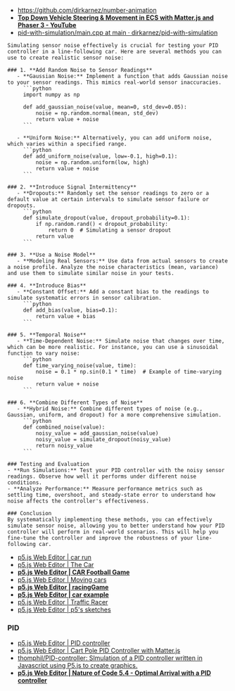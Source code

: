 - https://github.com/dirkarnez/number-animation
- [**Top Down Vehicle Steering & Movement in ECS with Matter.js and Phaser 3 - YouTube**](https://www.youtube.com/watch?v=BiGps58X1h8)
- [pid-with-simulation/main.cpp at main · dirkarnez/pid-with-simulation](https://github.com/dirkarnez/pid-with-simulation/blob/main/main.cpp)

```
Simulating sensor noise effectively is crucial for testing your PID controller in a line-following car. Here are several methods you can use to create realistic sensor noise:

### 1. **Add Random Noise to Sensor Readings**
   - **Gaussian Noise:** Implement a function that adds Gaussian noise to your sensor readings. This mimics real-world sensor inaccuracies.
     ```python
     import numpy as np

     def add_gaussian_noise(value, mean=0, std_dev=0.05):
         noise = np.random.normal(mean, std_dev)
         return value + noise
     ```

   - **Uniform Noise:** Alternatively, you can add uniform noise, which varies within a specified range.
     ```python
     def add_uniform_noise(value, low=-0.1, high=0.1):
         noise = np.random.uniform(low, high)
         return value + noise
     ```

### 2. **Introduce Signal Intermittency**
   - **Dropouts:** Randomly set the sensor readings to zero or a default value at certain intervals to simulate sensor failure or dropouts.
     ```python
     def simulate_dropout(value, dropout_probability=0.1):
         if np.random.rand() < dropout_probability:
             return 0  # Simulating a sensor dropout
         return value
     ```

### 3. **Use a Noise Model**
   - **Modeling Real Sensors:** Use data from actual sensors to create a noise profile. Analyze the noise characteristics (mean, variance) and use them to simulate similar noise in your tests.

### 4. **Introduce Bias**
   - **Constant Offset:** Add a constant bias to the readings to simulate systematic errors in sensor calibration.
     ```python
     def add_bias(value, bias=0.1):
         return value + bias
     ```

### 5. **Temporal Noise**
   - **Time-Dependent Noise:** Simulate noise that changes over time, which can be more realistic. For instance, you can use a sinusoidal function to vary noise:
     ```python
     def time_varying_noise(value, time):
         noise = 0.1 * np.sin(0.1 * time)  # Example of time-varying noise
         return value + noise
     ```

### 6. **Combine Different Types of Noise**
   - **Hybrid Noise:** Combine different types of noise (e.g., Gaussian, uniform, and dropout) for a more comprehensive simulation.
     ```python
     def combined_noise(value):
         noisy_value = add_gaussian_noise(value)
         noisy_value = simulate_dropout(noisy_value)
         return noisy_value
     ```

### Testing and Evaluation
- **Run Simulations:** Test your PID controller with the noisy sensor readings. Observe how well it performs under different noise conditions.
- **Analyze Performance:** Measure performance metrics such as settling time, overshoot, and steady-state error to understand how noise affects the controller's effectiveness.

### Conclusion
By systematically implementing these methods, you can effectively simulate sensor noise, allowing you to better understand how your PID controller will perform in real-world scenarios. This will help you fine-tune the controller and improve the robustness of your line-following car.
```



- [p5.js Web Editor | car run](https://editor.p5js.org/Rattan_2020/sketches/vml1pvpLM)
- [p5.js Web Editor | The Car](https://editor.p5js.org/McMike/sketches/MdFK7nZaG)
- [**p5.js Web Editor | CAR Football Game**](https://editor.p5js.org/zm1029/sketches/OTTUv_L9P)
- [p5.js Web Editor | Moving cars](https://editor.p5js.org/sa6607/sketches/krZA6Mo8s)
- [**p5.js Web Editor | racingGame**](https://editor.p5js.org/azimovbob/sketches/LkvG5pT5g)
- [**p5.js Web Editor | car example**](https://editor.p5js.org/wcchun/sketches/OsM1uKCA53)
- [p5.js Web Editor | Traffic Racer](https://editor.p5js.org/fathimanaaz/sketches/V2gDkIv_I)
- [p5.js Web Editor | p5's sketches](https://editor.p5js.org/p5/sketches)

### PID
- [p5.js Web Editor | PID controller](https://editor.p5js.org/learodrigo/sketches/T_zlUJh62)
- [p5.js Web Editor | Cart Pole PID Controller with Matter.js](https://editor.p5js.org/codingtrain/sketches/wh-hqBP1E)
- [thomphil/PID-controller: SImulation of a PID controller written in Javascript using P5.js to create graphics.](https://github.com/thomphil/PID-controller)
- [**p5.js Web Editor | Nature of Code 5.4 - Optimal Arrival with a PID controller**](https://editor.p5js.org/DanielL/sketches/3Q_k9lUO8)
